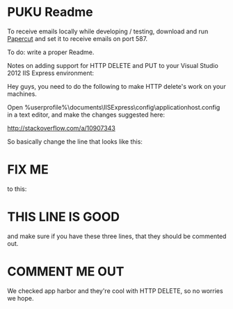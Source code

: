 PUKU Readme
===========

To receive emails locally while developing / testing, download and run [Papercut](http://papercut.codeplex.com/) and set it to receive emails on port 587.

To do: write a proper Readme.

Notes on adding support for HTTP DELETE and PUT to your Visual Studio 2012 IIS Express environment:

Hey guys, you need to do the following to make HTTP delete's work on your machines.

Open %userprofile%\documents\IISExpress\config\applicationhost.config in a text editor, and make the changes suggested here:


http://stackoverflow.com/a/10907343

So basically change the line that looks like this:

# FIX ME
<add name="ExtensionlessUrl-Integrated-4.0" path="*." verb="GET,HEAD,POST,DEBUG" type="System.Web.Handlers.TransferRequestHandler" preCondition="integratedMode,runtimeVersionv4.0" />

to this:

# THIS LINE IS GOOD
<add name="ExtensionlessUrl-Integrated-4.0" path="*." verb="GET,HEAD,POST,DEBUG,PUT,DELETE" type="System.Web.Handlers.TransferRequestHandler" preCondition="integratedMode,runtimeVersionv4.0" />

and make sure if you have these three lines, that they should be commented out.

# COMMENT ME OUT
<add name="WebDAVModule" image="%IIS_BIN%\webdav.dll" />
<add name="WebDAVModule" /> 
<add name="WebDAV" path="*" verb="PROPFIND,PROPPATCH,MKCOL,PUT,COPY,DELETE,MOVE,LOCK,UNLOCK" modules="WebDAVModule" resourceType="Unspecified" requireAccess="None" />


We checked app harbor and they're cool with HTTP DELETE, so no worries we hope.

